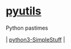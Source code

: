 # [pyutils ](https://github.com/subimal/pyutils/)
Python pastimes

| [python3-SimpleStuff](https://github.com/subimal/python3-SimpleStuff) |
